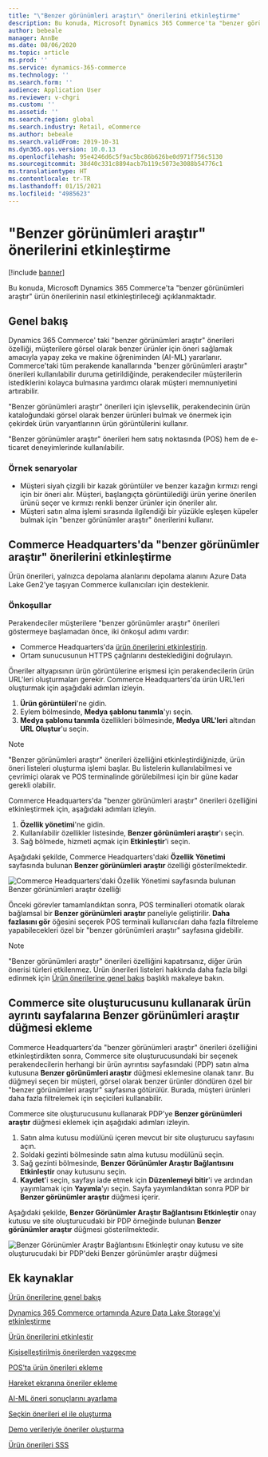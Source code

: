 ```yaml
---
title: "\"Benzer görünümleri araştır\" önerilerini etkinleştirme"
description: Bu konuda, Microsoft Dynamics 365 Commerce'ta "benzer görünümleri araştır" ürün önerilerinin nasıl etkinleştirileceği açıklanmaktadır.
author: bebeale
manager: AnnBe
ms.date: 08/06/2020
ms.topic: article
ms.prod: ''
ms.service: dynamics-365-commerce
ms.technology: ''
ms.search.form: ''
audience: Application User
ms.reviewer: v-chgri
ms.custom: ''
ms.assetid: ''
ms.search.region: global
ms.search.industry: Retail, eCommerce
ms.author: bebeale
ms.search.validFrom: 2019-10-31
ms.dyn365.ops.version: 10.0.13
ms.openlocfilehash: 95e4246d6c5f9ac5bc86b626be0d971f756c5130
ms.sourcegitcommit: 38d40c331c8894acb7b119c5073e3088b54776c1
ms.translationtype: HT
ms.contentlocale: tr-TR
ms.lasthandoff: 01/15/2021
ms.locfileid: "4985623"
---
```

# <a name="enable-shop-similar-looks-recommendations"></a>"Benzer görünümleri araştır" önerilerini etkinleştirme

[!include [banner](includes/banner.md)]

Bu konuda, Microsoft Dynamics 365 Commerce'ta "benzer görünümleri araştır" ürün önerilerinin nasıl etkinleştirileceği açıklanmaktadır.

## <a name="overview"></a>Genel bakış

Dynamics 365 Commerce' taki "benzer görünümleri araştır" önerileri özelliği, müşterilere görsel olarak benzer ürünler için öneri sağlamak amacıyla yapay zeka ve makine öğreniminden (AI-ML) yararlanır. Commerce'taki tüm perakende kanallarında "benzer görünümleri araştır" önerileri kullanılabilir duruma getirildiğinde, perakendeciler müşterilerin istediklerini kolayca bulmasına yardımcı olarak müşteri memnuniyetini artırabilir.

"Benzer görünümleri araştır" önerileri için işlevsellik, perakendecinin ürün kataloğundaki görsel olarak benzer ürünleri bulmak ve önermek için çekirdek ürün varyantlarının ürün görüntülerini kullanır. 

"Benzer görünümler araştır" önerileri hem satış noktasında (POS) hem de e-ticaret deneyimlerinde kullanılabilir.

### <a name="example-scenarios"></a>Örnek senaryolar

- Müşteri siyah çizgili bir kazak görüntüler ve benzer kazağın kırmızı rengi için bir öneri alır. Müşteri, başlangıçta görüntülediği ürün yerine önerilen ürünü seçer ve kırmızı renkli benzer ürünler için öneriler alır. 
- Müşteri satın alma işlemi sırasında ilgilendiği bir yüzükle eşleşen küpeler bulmak için "benzer görünümler araştır" önerilerini kullanır.

## <a name="enable-shop-similar-looks-recommendations-in-commerce-headquarters"></a>Commerce Headquarters'da "benzer görünümler araştır" önerilerini etkinleştirme

Ürün önerileri, yalnızca depolama alanlarını depolama alanını Azure Data Lake Gen2'ye taşıyan Commerce kullanıcıları için desteklenir.

### <a name="prerequisites"></a>Önkoşullar

Perakendeciler müşterilere "benzer görünümler araştır" önerileri göstermeye başlamadan önce, iki önkoşul adımı vardır:

- Commerce Headquarters'da [ürün önerilerini etkinleştirin](enable-product-recommendations.md).
- Ortam sunucusunun HTTPS çağrılarını desteklediğini doğrulayın.

Öneriler altyapısının ürün görüntülerine erişmesi için perakendecilerin ürün URL'leri oluşturmaları gerekir. Commerce Headquarters'da ürün URL'leri oluşturmak için aşağıdaki adımları izleyin.

1. **Ürün görüntüleri**'ne gidin.
1. Eylem bölmesinde, **Medya şablonu tanımla**'yı seçin.
1. **Medya şablonu tanımla** özellikleri bölmesinde, **Medya URL'leri** altından **URL Oluştur**'u seçin.

> [!NOTE]
> "Benzer görünümleri araştır" önerileri özelliğini etkinleştirdiğinizde, ürün öneri listeleri oluşturma işlemi başlar. Bu listelerin kullanılabilmesi ve çevrimiçi olarak ve POS terminalinde görülebilmesi için bir güne kadar gerekli olabilir.

Commerce Headquarters'da "benzer görünümleri araştır" önerileri özelliğini etkinleştirmek için, aşağıdaki adımları izleyin.

1. **Özellik yönetimi**'ne gidin.
1. Kullanılabilir özellikler listesinde, **Benzer görünümleri araştır**'ı seçin.
1. Sağ bölmede, hizmeti açmak için **Etkinleştir**'i seçin.

Aşağıdaki şekilde, Commerce Headquarters'daki **Özellik Yönetimi** sayfasında bulunan **Benzer görünümleri araştır** özelliği gösterilmektedir.

![Commerce Headquarters'daki Özellik Yönetimi sayfasında bulunan Benzer görünümleri araştır özelliği](./media/enableshopsimilarlooks.png)

Önceki görevler tamamlandıktan sonra, POS terminalleri otomatik olarak bağlamsal bir **Benzer görünümleri araştır** paneliyle geliştirilir. **Daha fazlasını gör** öğesini seçerek POS terminali kullanıcıları daha fazla filtreleme yapabilecekleri özel bir "benzer görünümleri araştır" sayfasına gidebilir.

> [!NOTE]
> "Benzer görünümleri araştır" önerileri özelliğini kapatırsanız, diğer ürün önerisi türleri etkilenmez. Ürün önerileri listeleri hakkında daha fazla bilgi edinmek için [Ürün önerilerine genel bakış](product-recommendations.md) başlıklı makaleye bakın.

## <a name="add-a-shop-similar-looks-button-to-product-details-pages-by-using-commerce-site-builder"></a>Commerce site oluşturucusunu kullanarak ürün ayrıntı sayfalarına Benzer görünümleri araştır düğmesi ekleme

Commerce Headquarters'da "benzer görünümleri araştır" önerileri özelliğini etkinleştirdikten sonra, Commerce site oluşturucusundaki bir seçenek perakendecilerin herhangi bir ürün ayrıntısı sayfasındaki (PDP) satın alma kutusuna **Benzer görünümleri araştır** düğmesi eklemesine olanak tanır. Bu düğmeyi seçen bir müşteri, görsel olarak benzer ürünler döndüren özel bir "benzer görünümleri araştır" sayfasına götürülür. Burada, müşteri ürünleri daha fazla filtrelemek için seçicileri kullanabilir.

Commerce site oluşturucusunu kullanarak PDP'ye **Benzer görünümleri araştır** düğmesi eklemek için aşağıdaki adımları izleyin.

1. Satın alma kutusu modülünü içeren mevcut bir site oluşturucu sayfasını açın.
1. Soldaki gezinti bölmesinde satın alma kutusu modülünü seçin.
1. Sağ gezinti bölmesinde, **Benzer Görünümler Araştır Bağlantısını Etkinleştir** onay kutusunu seçin.
1. **Kaydet**'i seçin, sayfayı iade etmek için **Düzenlemeyi bitir**'i ve ardından yayımlamak için **Yayımla**'yı seçin. Sayfa yayımlandıktan sonra PDP bir **Benzer görünümler araştır** düğmesi içerir.

Aşağıdaki şekilde, **Benzer Görünümler Araştır Bağlantısını Etkinleştir** onay kutusu ve site oluşturucudaki bir PDP örneğinde bulunan **Benzer görünümler araştır** düğmesi gösterilmektedir.

![Benzer Görünümler Araştır Bağlantısını Etkinleştir onay kutusu ve site oluşturucudaki bir PDP'deki Benzer görünümler araştır düğmesi](./media/SSLecomtooling.png)

## <a name="additional-resources"></a>Ek kaynaklar

[Ürün önerilerine genel bakış](product-recommendations.md)

[Dynamics 365 Commerce ortamında Azure Data Lake Storage'yi etkinleştirme](enable-adls-environment.md)

[Ürün önerilerini etkinleştir](enable-product-recommendations.md)

[Kişiselleştirilmiş önerilerden vazgeçme](personalization-gdpr.md)

[POS'ta ürün önerileri ekleme](product.md)

[Hareket ekranına öneriler ekleme](add-recommendations-control-pos-screen.md)

[AI-ML öneri sonuçlarını ayarlama](modify-product-recommendation-results.md)

[Seçkin önerileri el ile oluşturma](create-editorial-recommendation-lists.md)

[Demo verileriyle öneriler oluşturma](product-recommendations-demo-data.md)

[Ürün önerileri SSS](faq-recommendations.md)
